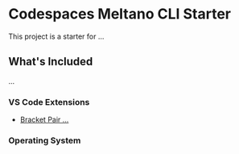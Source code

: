 # Codespaces Meltano CLI Starter

This project is a starter for ...

## What's Included
...

### VS Code Extensions

- [Bracket Pair ...]()
### Operating System
